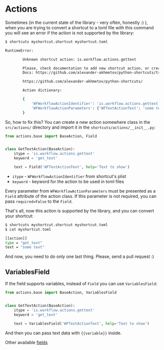 # Actions

Sometimes (in the current state of the library - very often, honestly :) ), when you are trying to convert a shortcut to a toml file with this command you will see an error if the action is not supported by the library:

```bash
$ shortcuts myshortcut.shortcut myshortcut.toml

RuntimeError:

        Unknown shortcut action: is.workflow.actions.gettext

        Please, check documentation to add new shortcut action, or create an issue:
        Docs: https://github.com/alexander-akhmetov/python-shortcuts/tree/master/docs/new_action.md

        https://github.com/alexander-akhmetov/python-shortcuts/

        Action dictionary:

        {
            'WFWorkflowActionIdentifier': 'is.workflow.actions.gettext',
            'WFWorkflowActionParameters': {'WFTextActionText': 'some text'},
        }
```

So, how to fix this?
You can create a new action somewhere class in the `src/actions/` directory
and import it in the `shortcuts/actions/__init__.py`:

```python
from actions.base import BaseAction, Field


class GetTextAction(BaseAction):
    itype = 'is.workflow.actions.gettext'
    keyword = 'get_text'

    text = Field('WFTextActionText', help='Text to show')
```

* `itype` - `WFWorkflowActionIdentifier` from shortcut's plist
* `keyword` - keyword for the action to be used in toml files

Every parameter from `WFWorkflowActionParameters` must be presented as a `Field` attribute of the action class.
If this parameter is not required, you can pass `required=False` to the `Field`.

That's all, now this action is supported by the library, and you can convert your shortcut:

```bash
$ shortcuts myshortcut.shortcut myshortcut.toml
$ cat myshortcut.toml

[[action]]
type = "get_text"
text = "some text"
```

And now, you need to do only one last thing. Please, send a pull request :)

## VariablesField

If the field supports variables, instead of `Field` you can use `VariablesField`:

```python
from actions.base import BaseAction, VariablesField


class GetTextAction(BaseAction):
    itype = 'is.workflow.actions.gettext'
    keyword = 'get_text'

    text = VariablesField('WFTextActionText', help='Text to show')
```

And then you can pass text data with `{{variable}}` inside.

Other available [fields](/docs/fields.md)
